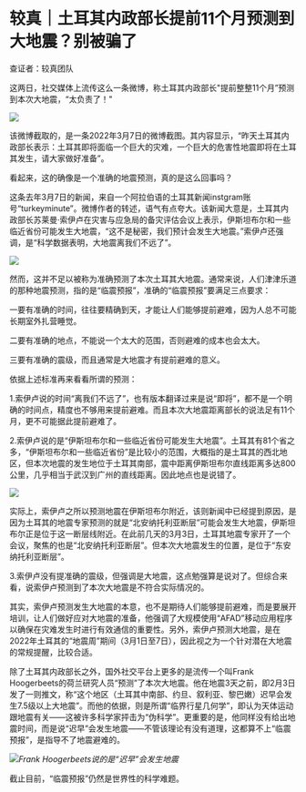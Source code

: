 # 较真｜土耳其内政部长提前11个月预测到大地震？别被骗了

查证者：较真团队

这两日，社交媒体上流传这么一条微博，称土耳其内政部长"提前整整11个月”预测到本次大地震，“太负责了！"

![](https://inews.gtimg.com/news_bt/O736F6jf4vpFRggrue3ie8ySYVx2eORdLxMuJFDHWkGxYAA/1000)

该微博截取的，是一条2022年3月7日的微博截图。其内容显示，“昨天土耳其内政部长表示：土耳其即将面临一个巨大的灾难，一个巨大的危害性地震即将在土耳其发生，请大家做好准备”。

看起来，这的确像是一个准确的地震预测，真的是这么回事吗？

这条去年3月7日的新闻，来自一个阿拉伯语的土耳其新闻instgram账号“turkeyminute”。微博作者的转述，语气有点夸大。该新闻大意是，土耳其内政部长苏莱曼·索伊卢在灾害与应急局的备灾评估会议上表示，伊斯坦布尔和一些临近省份可能发生大地震，“这不是秘密，我们预计会发生大地震。”索伊卢还强调，是“科学数据表明，大地震离我们不远了”。

![](https://inews.gtimg.com/news_bt/Ospoona8Em7OgrksCFH5mElR0CCMXvSiOQQtd-N1qK1TwAA/1000)

然而，这并不足以被称为准确预测了本次土耳其大地震。通常来说，人们津津乐道的那种地震预测，指的是“临震预报”，准确的“临震预报”要满足三点要求：

一要有准确的时间，往往要精确到天，才能让人们能够提前避难，因为人总不可能长期室外扎营睡觉。

二要有准确的地点，不能说一个太大的范围，否则避难的成本也会太大。

三要有准确的震级，而且通常是大地震才有提前避难的意义。

依据上述标准再来看看所谓的预测：

1.索伊卢说的时间“离我们不远了”，也有版本翻译过来是说“即将”，都不是一个明确的时间点，精度也不够用来提前避难。而且本次大地震距离部长的说法足有11个月，更不可能据此提前避难了。

2.索伊卢说的是“伊斯坦布尔和一些临近省份可能发生大地震”。土耳其有81个省之多，“伊斯坦布尔和一些临近省份”是比较小的范围，大概指的是土耳其的西北地区，但本次地震的发生地位于土耳其南部，震中距离伊斯坦布尔直线距离多达800公里，几乎相当于武汉到广州的直线距离。因此地点也是说错了。

![](https://inews.gtimg.com/news_bt/Oi0kohnVWZKAlmKlANnvsZuroIo9DN6m29Nl76-TWAnFUAA/1000)

实际上，索伊卢之所以预测地震在伊斯坦布尔附近，该则新闻中已经提到原因，是因为土耳其的地震专家预测的就是“北安纳托利亚断层”可能会发生大地震，伊斯坦布尔正是位于这一断层线附近。在此前几天的3月3日，土耳其地震专家开了一个会议，聚焦的也是“北安纳托利亚断层”。但本次大地震发生的位置，是位于“东安纳托利亚断层”。

3.索伊卢没有提准确的震级，但强调是大地震，这点勉强算是说对了。但综合来看，说索伊卢预测到了本次大地震是不符合实际情况的。

其实，索伊卢预测发生大地震的本意，也不是期待人们能够提前避难，而是要展开培训，让人们做好应对大地震的准备，他强调了大规模使用“AFAD”移动应用程序以确保在灾难发生时进行有效通信的重要性。另外，索伊卢预测大地震，是在2022年土耳其的“地震周”期间（3月1日至7日），因此视之为一个针对潜在大地震的常规提醒，比较合适。

除了土耳其内政部长之外，国外社交平台上更多的是流传一个叫Frank
Hoogerbeets的荷兰研究人员“预测”了本次大地震。他在地震3天之前，即2月3日发了一则推文，称“这个地区（土耳其中南部、约旦、叙利亚、黎巴嫩）迟早会发生7.5级以上大地震”。而他的依据，则是所谓“临界行星几何学”，即认为天体运动跟地震有关——这被许多科学家抨击为“伪科学”。更重要的是，他同样没有给出地震时间，而是说“迟早”会发生地震——不管该理论有没有道理，这都算不上“临震预报”，是指导不了地震避难的。

![](https://inews.gtimg.com/news_bt/OL2JW2UhkSUe6yAD9RGEouqMK0H7EvHy-0bMfCFPDAvGMAA/1000)_Frank
Hoogerbeets说的是“迟早”会发生地震_

截止目前，“临震预报”仍然是世界性的科学难题。

